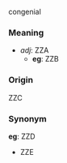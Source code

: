 congenial
### Meaning
+ _adj_: ZZA
	+ __eg__: ZZB

### Origin

ZZC

### Synonym

__eg__: ZZD

+ ZZE


